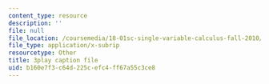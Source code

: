 ```yaml
---
content_type: resource
description: ''
file: null
file_location: /coursemedia/18-01sc-single-variable-calculus-fall-2010/b160e7f3c64d225cefc4ff67a55c3ce8_sRIDVAcoG5A.srt
file_type: application/x-subrip
resourcetype: Other
title: 3play caption file
uid: b160e7f3-c64d-225c-efc4-ff67a55c3ce8
---
```

